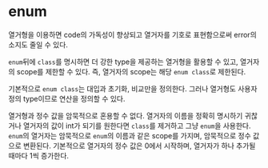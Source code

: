 # enum

열거형을 이용하면 code의 가독성이 향상되고 열거자를 기호로 표현함으로써 error의 소지도 줄일 수 있다.

`enum`뒤에 `class`를 명시하면 더 강한 type을 제공하는 열거형을 활용할 수 있고, 열거자의 scope를 제한할 수 있다. 즉, 열거자의 scope는 해당 `enum class`로 제한된다.

기본적으로 `enum class`는 대입과 초기화, 비교만을 정의한다. 그러나 열거형도 사용자 정의 type이므로 연산을 정의할 수 있다.

열거형과 정수 값을 암묵적으로 혼용할 수 없다. 열거자의 이름을 정확히 명시하기 귀찮거나 열거자의 값이 int가 되기를 원한다면 `class`를 제거하고 그냥 `enum`을 사용한다. `enum`의 열거자는 암묵적으로 `enum`의 이름과 같은 scope를 가지며, 암묵적으로 정수 값으로 변환된다. 기본적으로 열거자의 정수 값은 0에서 시작하며, 열거자가 하나 추가될 때마다 1씩 증가한다.
